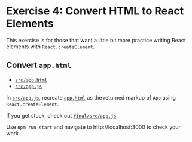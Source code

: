 # Exercise 4: Convert HTML to React Elements

This exercise is for those that want a little bit more practice writing React elements with `React.createElement`.

## Convert `app.html`

- [`src/app.html`](./src/app.html)
- [`src/app.js`](./src/app.js)

In [`src/app.js`](./src/app.js), recreate [`app.html`](./src/app.html) as the returned markup of `App` using `React.createElement`.

If you get stuck, check out [`final/src/app.js`](./final/src/app.js).

Use `npm run start` and navigate to http://localhost:3000 to check your work.